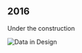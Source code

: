 ## 2016

Under the construction

![Data in Design](https://namjulee.github.io/njs-lab-public/project/2016-small-environments/2016-small-environments.jpg)